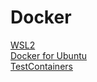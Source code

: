 ﻿# Docker

[WSL2](https://docs.microsoft.com/en-us/windows/wsl/install)  
[Docker for Ubuntu](https://docs.docker.com/engine/install/ubuntu/)  
[TestContainers](https://gist.github.com/sz763/3b0a5909a03bf2c9c5a057d032bd98b7)

